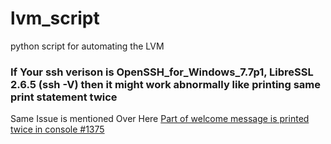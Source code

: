 # lvm_script
python script for automating the LVM

<h3>If Your ssh verison is OpenSSH_for_Windows_7.7p1, LibreSSL 2.6.5 (ssh -V) then it might work abnormally like printing same print statement twice </h3>
Same Issue is mentioned Over Here <a href="https://github.com/PowerShell/Win32-OpenSSH/issues/1375"> Part of welcome message is printed twice in console #1375 </a> 
